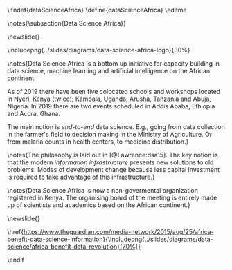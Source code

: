 \ifndef{dataScienceAfrica}
\define{dataScienceAfrica}
\editme

\notes{\subsection{Data Science Africa}}

\newslide{} 

\includepng{../slides/diagrams/data-science-africa-logo}{30%}

\notes{Data Science Africa is a bottom up initiative for capacity building in data science, machine learning and artificial intelligence on the African continent. 

As of 2019 there have been five colocated schools and workshops located in Nyeri, Kenya (twice); Kampala, Uganda; Arusha, Tanzania and Abuja, Nigeria. In 2019 there are two events scheduled in Addis Ababa, Ethiopia and Accra, Ghana.

The main notion is *end-to-end* data science. E.g., going from data collection in the farmer's field to decision making in the Ministry of Agriculture. Or from malaria counts in health centers, to medicine distribution.}

\notes{The philosophy is laid out in [@Lawrence:dsa15]. The key notion is that the modern *information infrastructure* presents new solutions to old problems. Modes of development change because less capital investment is required to take advantage of this infrastructure.}

\notes{Data Science Africa is now a non-govermental organization registered in Kenya. The organising board of the meeting is entirely made up of scientists and academics based on the African continent.}

\newslide{}

\href{https://www.theguardian.com/media-network/2015/aug/25/africa-benefit-data-science-information}{\includepng{../slides/diagrams/data-science/africa-benefit-data-revolution}{70%}}

\endif
